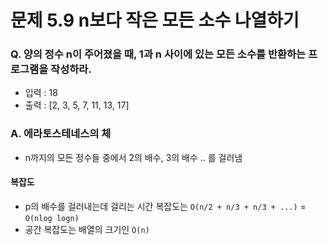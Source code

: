 # 문제 5.9 n보다 작은 모든 소수 나열하기
### Q. 양의 정수 n이 주어졌을 때, 1과 n 사이에 있는 모든 소수를 반환하는 프로그램을 작성하라.
* 입력 : 18
* 출력 : [2, 3, 5, 7, 11, 13, 17]

### A. 에라토스테네스의 체
* n까지의 모든 정수들 중에서 2의 배수, 3의 배수 .. 를 걸러냄


#### 복잡도
* p의 배수를 걸러내는데 걸리는 시간 복잡도는 `O(n/2 + n/3 + n/3 + ...)` = `O(nlog logn)`
* 공간 복잡도는 배열의 크기인 `O(n)`